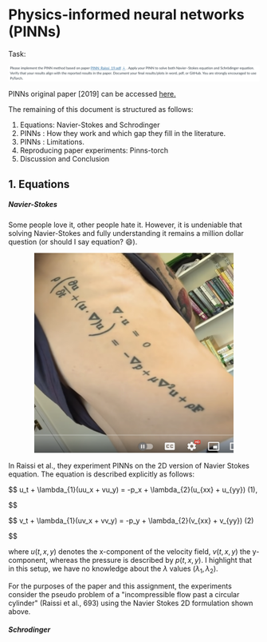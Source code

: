 # Physics-informed neural networks (PINNs)

Task:

<img src= "./task.png"  alt= "Description of Task"/>

PINNs original paper [2019] can be accessed <a href="https://pdf.sciencedirectassets.com/272570/1-s2.0-S0021999118X00229/1-s2.0-S0021999118307125/main.pdf?X-Amz-Security-Token=IQoJb3JpZ2luX2VjEJD%2F%2F%2F%2F%2F%2F%2F%2F%2F%2FwEaCXVzLWVhc3QtMSJGMEQCIFZHBTOGp0kSQDLGh2nHzY6in8p8jJ1j%2BbVgnCLB7SBAAiAfx6zWodeBX00zE53OPePcLlLBKL4ZAtZnXLPIt8pFUSqyBQhpEAUaDDA1OTAwMzU0Njg2NSIMR1T5ZXlTfOVLZ6lKKo8Fe9Eh2G3HU7JyrLtBT0zVduSXrur9G5dUg6jhKlmVb0dzzYz%2Fu6lK%2F0HpYdclC0vP2QxjtUiR1F0whQ93f95ioycgdTcorR5NAe9tdnYcUExiKIIu4wjcQshoJs45NXMy6JucKqzqJhIMtFKyHSHUb0XUSK6cRlxngy5OkDb5vgWHMnQFc1rD5mYXYeBtO7y84oQdbZ6j5s9Xt7RlJuvd3MTUplka4IJkHasUTMJvb0UBkIxyzuTJW6EBve2NFrMkQEggQ%2Brt2l%2Fi%2FFiY0HQw8cmIozS6wuGOBvF8Tv%2BtZYdRcfYpNfMhyNpFqY3Ceozg99qJJcHKOjTyA0MKzzlS6MEM1Pi%2FOOkmw9lc4kJR8nSR0mdC4sK7IIJGp8MwRnu%2B30z8QjqGGtvgDaJmCOfo4vsFsPdi7yQwqgbmd%2BN%2B0aR8tVaPWV72dhggXIppJaZhIoRS3hnRj59DGHADKFyQhASRxtjIOn3Az4TmmvA%2Fzk%2BGw2s4nYmcgCKfsjiwbQ81%2FTYKTn0DfD5uDpdtn3cOxLrqTDz0BvBgi0srrJZKUVfhAPwcyeFS4Guxdq8AluMeKb43tS4DVE0k0WgjjmFVEnz5NTNYSOXNVzTkn4ukWsqYYuO3K1yaQ2NuJW6%2BZiI5dwCTNGe3aSt6aGeoSVobbLNNdUJomAnHp4K%2BuRs7VzVw%2B5JXH13MyMgSuQDXN3YVe%2Ba54uoXHItE9XkIp12qgi%2FQQPNd6e%2Ff3VxewYTVuvu6aHTXGG92m52QhLK4sClgd3xD3ZOc08qBIOmtZSmrNoWM5vh2sBgETx5jF5FvJSR%2BcxrSDZ62N1IjFqVJVYiqTbA9UHou7VG7XwdbT777UpSu48oeBewz354k2t5R4jCM1KquBjqyARL6mP2AYb%2B4MA7yGkC2dWJmK%2BWl0hXdJDsSchvNDIDdTMSkAs9pjsJg3KGTlj4CvOADr0eKKJT1Iv5Hitpo8OS3dVXCE13ZyAUL9zPWYVxvZRFBoitiwBcXXmengj30%2BmTf2nHjBoPxxNTLeU358uKOE9YYZr8acaO3N7Xr5lxCNliHKHltvrgAC0tkt9jJPs5PkxyBWd%2Bwq%2FZtiVCPVkL9gC2cimtSPKzWrc6x9omNwU8%3D&X-Amz-Algorithm=AWS4-HMAC-SHA256&X-Amz-Date=20240213T002503Z&X-Amz-SignedHeaders=host&X-Amz-Expires=300&X-Amz-Credential=ASIAQ3PHCVTYVSYWBV7C%2F20240213%2Fus-east-1%2Fs3%2Faws4_request&X-Amz-Signature=1c48251ec31afdc4f0b1dad3685b0c20cead013d1937bcdaa62e61621615bfd5&hash=432c36f9b594bde8de4c54dafc5ec9edb3fe3921f0238e860a2deb3f72052792&host=68042c943591013ac2b2430a89b270f6af2c76d8dfd086a07176afe7c76c2c61&pii=S0021999118307125&tid=spdf-33f995d5-1e73-4a3d-91ca-f7bab0ea642a&sid=e9952ef7384d024d51388b998269855ef852gxrqa&type=client&tsoh=d3d3LnNjaWVuY2VkaXJlY3QuY29t&ua=15115c5b5558030259&rr=8548ee97788942e9&cc=us"> here. </a>

The remaining of this document is structured as follows:

1. Equations: Navier-Stokes and Schrodinger
2. PINNs : How they work and which gap they fill in the literature.
3. PINNs : Limitations.
4. Reproducing paper experiments: Pinns-torch
5. Discussion and Conclusion


## 1. Equations

##### Navier-Stokes

Some people love it, other people hate it. However, it is undeniable that solving Navier-Stokes and fully understanding it remains a million dollar question (or should I say equation? 😄).

<p align="center"> <img src="./navier_fun.png" height="400px" width="400px" alt="Image from a youtuber's love for navier stokes equation."/> </p>


In Raissi et al., they experiment PINNs on the 2D version of Navier Stokes equation. The equation is described explicitly  as follows:

$$
u_t + \lambda_{1}(uu_x + vu_y) = -p_x + \lambda_{2}(u_{xx} + u_{yy}) (1), 

$$

$$
v_t + \lambda_{1}(uv_x + vv_y) = -p_y + \lambda_{2}(v_{xx} + v_{yy}) (2)

$$

where $u(t,x,y)$ denotes the x-component of the velocity field, $v(t,x,y)$ the y-component, whereas the pressure is described by $p(t,x,y)$.  I highlight that in this setup, we have no knowledge about the $\lambda$ values ($\lambda_1 , \lambda_2$).

For the purposes of the paper and this assignment, the experiments consider the pseudo problem of a  "incompressible flow past a circular cylinder" (Raissi et al., 693) using the Navier Stokes 2D formulation shown above.

##### Schrodinger
